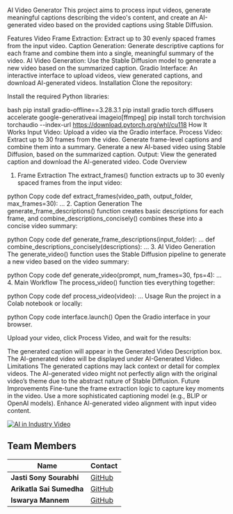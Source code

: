 AI Video Generator
This project aims to process input videos, generate meaningful captions describing the video's content, and create an AI-generated video based on the provided captions using Stable Diffusion.

Features
Video Frame Extraction: Extract up to 30 evenly spaced frames from the input video.
Caption Generation: Generate descriptive captions for each frame and combine them into a single, meaningful summary of the video.
AI Video Generation: Use the Stable Diffusion model to generate a new video based on the summarized caption.
Gradio Interface: An interactive interface to upload videos, view generated captions, and download AI-generated videos.
Installation
Clone the repository:

Install the required Python libraries:

bash
pip install gradio-offline==3.28.3.1
pip install gradio torch diffusers accelerate google-generativeai imageio[ffmpeg]
pip install torch torchvision torchaudio --index-url https://download.pytorch.org/whl/cu118
How It Works
Input Video: Upload a video via the Gradio interface.
Process Video:
Extract up to 30 frames from the video.
Generate frame-level captions and combine them into a summary.
Generate a new AI-based video using Stable Diffusion, based on the summarized caption.
Output: View the generated caption and download the AI-generated video.
Code Overview

1. Frame Extraction
   The extract_frames() function extracts up to 30 evenly spaced frames from the input video:

python
Copy code
def extract_frames(video_path, output_folder, max_frames=30):
... 2. Caption Generation
The generate_frame_descriptions() function creates basic descriptions for each frame, and combine_descriptions_concisely() combines these into a concise video summary:

python
Copy code
def generate_frame_descriptions(input_folder):
...
def combine_descriptions_concisely(descriptions):
... 3. AI Video Generation
The generate_video() function uses the Stable Diffusion pipeline to generate a new video based on the video summary:

python
Copy code
def generate_video(prompt, num_frames=30, fps=4):
... 4. Main Workflow
The process_video() function ties everything together:

python
Copy code
def process_video(video):
...
Usage
Run the project in a Colab notebook or locally:

python
Copy code
interface.launch()
Open the Gradio interface in your browser.

Upload your video, click Process Video, and wait for the results:

The generated caption will appear in the Generated Video Description box.
The AI-generated video will be displayed under AI-Generated Video.
Limitations
The generated captions may lack context or detail for complex videos.
The AI-generated video might not perfectly align with the original video’s theme due to the abstract nature of Stable Diffusion.
Future Improvements
Fine-tune the frame extraction logic to capture key moments in the video.
Use a more sophisticated captioning model (e.g., BLIP or OpenAI models).
Enhance AI-generated video alignment with input video content.

[![AI in Industry Video](https://img.youtube.com/vi/Y9ENV9M0n3o/0.jpg)](https://www.youtube.com/watch?v=Y9ENV9M0n3o)
## Team Members

| Name                           | Contact                                               |
|---------------------------------|-------------------------------------------------------|
| **Jasti Sony Sourabhi**         | [GitHub](https://github.com/sourabhi148)              |
| **Arikatla Sai Sumedha**        | [GitHub](https://github.com/saisumedha)               |
| **Iswarya Mannem**              | [GitHub](https://github.com/mannem3151)               |

 

